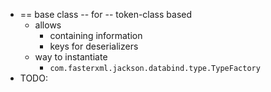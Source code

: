 * == base class -- for -- token-class based
  * allows
    * containing information
    * keys for deserializers
  * way to instantiate
    * `com.fasterxml.jackson.databind.type.TypeFactory`
* TODO: